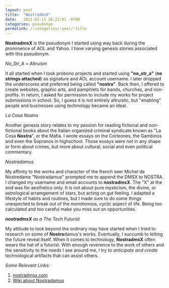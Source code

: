 ```yaml
---
layout: post
title:  "NostradmsX"
date:   2011-02-11 16:22:01 -0700
categories: pseudonym
permalink: /:categories/:year/:title
---
```

**NostradmsX** is the pseudonym I started using way back during the prominence of AOL and Yahoo. I have varying genesis stories associated with this pseudonym. 

_No_Str_A_ = *Altruism*

It all started when I took probono projects and started using **"no_str_a"** (__no strings attached__) as signature and AOL account username. I later dropped the underscores and preferred being called **"nostra"**. Back then, I offered to create websites, graphic arts, and pamphlets for bands, churches, and non-profits. In return, I asked for permission to include my works for project submissions in school. So, I guess it is not entirely altruistic, but "enabling" people and businesses using technology became an ideal.

_La Cosa Nostra_

Another genesis story relates to my passion for reading fictional and non-fictional books about the Italian organized criminal syndicate known as "La Cosa **Nostra**", or the Mafia. I wrote essays on the Corleones, the Gambinos and even the Sopranos in highschool. Those essays were not in any shape or form about crimes, but more about cultural, social and even political commentary. 

_Nostradamus_

My affinity to the works and character of the french seer Michel de Nostredame "Nostradamus" prompted me to append the DMSX to NOSTRA. I changed my username and email accounts to **nostradmsX**. The "X" at the end was for aesthetics only. It is not about pure mysticism, the divine, or astrological arramgement of stars, but acting on gut feeling. I adapted a lifestyle of habits and routines, but I made sure to do some things unexpected to break out of the monotonous, cyclic aspect of life. Being too calculated and too careful make you miss out on opportunities.

_**nostradmsX** as a The Tech Futurist_

My attitude to look beyond the ordinary may have started when I tried to research on some of **Nostra**damus's works. Eventually, I succumb to letting the future reveal itself. When it comes to technology, **NostradmsX** often wears the hat of a futurist. With enough reverence to the work of others and the sensitivity to the needs I see around me, I try to _anticipate and create_ technological artifacts that can assist others.

*Some Relevant Links:*
1. [nostradmsx.com](http://www.nostradmsx.com)
2. [Wiki about Nostradamus](https://en.wikipedia.org/wiki/Nostradamus)

